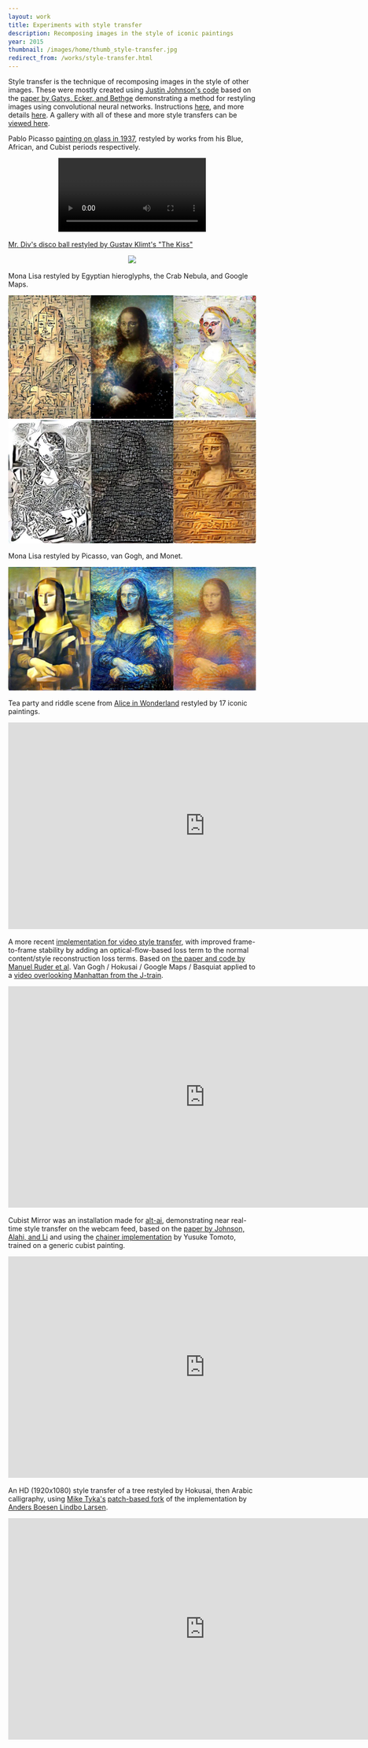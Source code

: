 ```yaml
---
layout: work
title: Experiments with style transfer
description: Recomposing images in the style of iconic paintings
year: 2015
thumbnail: /images/home/thumb_style-transfer.jpg
redirect_from: /works/style-transfer.html
---
```



Style transfer is the technique of recomposing images in the style of other images. These were mostly created using [Justin Johnson's code](https://github.com/jcjohnson/neural-style) based on the [paper by Gatys, Ecker, and Bethge](https://arxiv.org/abs/1508.06576) demonstrating a method for restyling images using convolutional neural networks. Instructions [here](https://gist.github.com/genekogan/d61c8010d470e1dbe15d), and more details [here](https://gitxiv.com/posts/jG46ukGod8R7Rdtud/a-neural-algorithm-of-artistic-style). A gallery with all of these and more style transfers can be [viewed here](https://www.flickr.com/photos/genekogan/albums/72157658785675071).

Pablo Picasso [painting on glass in 1937](https://www.youtube.com/watch?v=CkRS3wDg1xU), restyled by works from his Blue, African, and Cubist periods respectively.

<center>
<video autoplay loop>
<source src="/images/style-transfer/picasso-periods.mp4" type="video/mp4">
<source src="/images/style-transfer/picasso-periods.webm" type='video/webm;codecs="vp8, vorbis"'>	
</video>		
</center>

[Mr. Div's disco ball restyled by Gustav Klimt's "The Kiss"](http://mrdiv.tumblr.com/post/48618427039/discosphere) 

<center>
	<img src="/images/style-transfer/mrdiv-klimt.gif" />
</center>

Mona Lisa restyled by Egyptian hieroglyphs, the Crab Nebula, and Google Maps.

<center>
	<img src="/images/style-transfer/ml_egypt_crab_maps.jpg" />
</center>
	
<center>
	<img src="/images/style-transfer/ml_texts.jpg" />
</center>
	
Mona Lisa restyled by Picasso, van Gogh, and Monet.

<center>
	<img src="/images/style-transfer/ml_cubist_expressionist_impressionist.jpg" />
</center>


Tea party and riddle scene from [Alice in Wonderland](https://en.wikipedia.org/wiki/Alice_in_Wonderland_(1951_film)) restyled by 17 iconic paintings.

<center><iframe src="https://player.vimeo.com/video/139123754" width="800" height="420" frameborder="0" webkitallowfullscreen mozallowfullscreen allowfullscreen></iframe></center>

A more recent [implementation for video style transfer](http://github.com/manuelruder/artistic-videos), with improved frame-to-frame stability by adding an optical-flow-based loss term to the normal content/style reconstruction loss terms. Based on [the paper and code by Manuel Ruder et al](http://arxiv.org/abs/1604.08610). Van Gogh / Hokusai / Google Maps / Basquiat applied to a [video overlooking Manhattan from the J-train](http://instagram.com/p/6tBxonA4pw/?taken-by=genekogan).

<center><iframe src="https://player.vimeo.com/video/169493266" width="800" height="450" frameborder="0" webkitallowfullscreen mozallowfullscreen allowfullscreen></iframe></center>

Cubist Mirror was an installation made for [alt-ai](http://www.alt-ai.net), demonstrating near real-time style transfer on the webcam feed, based on the [paper by Johnson, Alahi, and Li](http://arxiv.org/abs/1603.08155) and using the [chainer implementation](https://github.com/yusuketomoto/chainer-fast-neuralstyle) by Yusuke Tomoto, trained on a generic cubist painting.

<center><iframe src="https://player.vimeo.com/video/167910860" width="800" height="450" frameborder="0" webkitallowfullscreen mozallowfullscreen allowfullscreen></iframe></center>

An HD (1920x1080) style transfer of a tree restyled by Hokusai, then Arabic calligraphy, using [Mike Tyka's](http://www.miketyka.com/) [patch-based fork](http://github.com/mtyka/neural_artistic_style) of the implementation by [Anders Boesen Lindbo Larsen](https://github.com/andersbll/neural_artistic_style).

<center><iframe src="https://player.vimeo.com/video/152249976" width="800" height="450" frameborder="0" webkitallowfullscreen mozallowfullscreen allowfullscreen></iframe></center>

